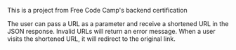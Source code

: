 This is a project from Free Code Camp's backend certification

The user can pass a URL as a parameter and receive a shortened URL in the JSON response. Invalid URLs will return an error message. When a user visits the shortened URL, it will redirect to the original link.
